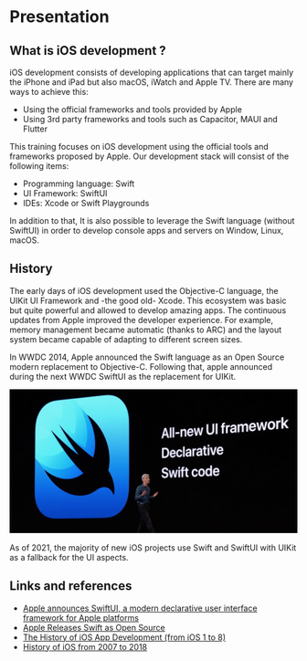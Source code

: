 # Presentation

## What is iOS development ?

iOS development consists of developing applications that can target mainly the iPhone and iPad but also macOS, iWatch and Apple TV.
There are many ways to achieve this:

- Using the official frameworks and tools provided by Apple
- Using 3rd party frameworks and tools such as Capacitor, MAUI and Flutter

This training focuses on iOS development using the official tools and frameworks proposed by Apple.
Our development stack will consist of the following items:

- Programming language: Swift
- UI Framework: SwiftUI
- IDEs: Xcode or Swift Playgrounds

In addition to that, It is also possible to leverage the Swift language (without SwiftUI) in order to develop console apps and servers on Window, Linux, macOS.

## History

The early days of iOS development used the Objective-C language, the UIKit UI Framework and -the good old- Xcode.
This ecosystem was basic but quite powerful and allowed to develop amazing apps.
The continuous updates from Apple improved the developer experience.
For example, memory management became automatic (thanks to ARC) and the layout system became capable of adapting to different screen sizes.

In WWDC 2014, Apple announced the Swift language as an Open Source modern replacement to Objective-C.
Following that, apple announced during the next WWDC SwiftUI as the replacement for UIKit.

![swiftui](../assets/swiftui-framework-wwdc.jpg)

As of 2021, the majority of new iOS projects use Swift and SwiftUI with UIKit as a fallback for the UI aspects.

## Links and references

- [Apple announces SwiftUI, a modern declarative user interface framework for Apple platforms](https://9to5mac.com/2019/06/03/apple-announces-swiftui-a-modern-declarative-user-interface-framework-for-apple-platforms/)
- [Apple Releases Swift as Open Source](https://www.apple.com/newsroom/2015/12/03Apple-Releases-Swift-as-Open-Source/)
- [The History of iOS App Development (from iOS 1 to 8)](https://www.sutori.com/en/story/the-history-of-ios-app-development--hzFfwkD2KYLaa5WrxsrUFGMh)
- [History of iOS from 2007 to 2018](https://www.timetoast.com/timelines/history-of-ios)